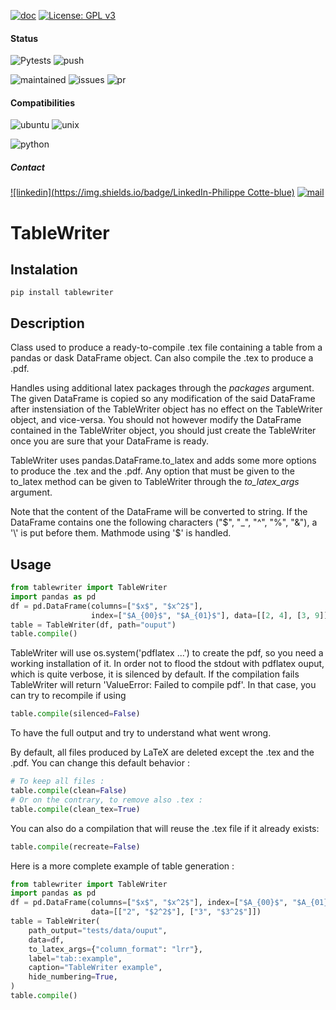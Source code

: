 [![doc](https://img.shields.io/badge/-Documentation-blue)](https://cottephi.github.io/tablewriter)
[![License: GPL v3](https://img.shields.io/badge/License-GPL%20v3-blue.svg)](https://www.gnu.org/licenses/gpl-3.0)

#### Status
![Pytests](https://github.com/cottephi/tablewriter/actions/workflows/pull-request.yml/badge.svg)
![push](https://github.com/cottephi/tablewriter/actions/workflows/push.yml/badge.svg)

![maintained](https://img.shields.io/badge/Maintained%3F-yes-green.svg)
![issues](https://img.shields.io/github/issues/cottephi/tablewriter.svg)
![pr](https://img.shields.io/github/issues-pr/cottephi/tablewriter.svg)


#### Compatibilities
![ubuntu](https://img.shields.io/badge/Ubuntu-supported--tested-success)
![unix](https://img.shields.io/badge/Other%20Unix-supported--untested-yellow)

![python](https://img.shields.io/pypi/pyversions/tablewriter)


##### Contact
[![linkedin](https://img.shields.io/badge/LinkedIn-Philippe Cotte-blue)](https://www.linkedin.com/in/philippe-cotte-phd-83a273109/)
[![mail](https://img.shields.io/badge/mail-maintainers-blue)](mailto:cottephi@gmail.com)

# TableWriter

## Instalation

`pip install tablewriter`

## Description

Class used to produce a ready-to-compile .tex file containing a table from a pandas or dask DataFrame object.
Can also compile the .tex to produce a .pdf.

Handles using additional latex packages through the *packages* argument. The given DataFrame is copied so any
modification of the  said DataFrame after instensiation of the TableWriter object has no effect on the
TableWriter object, and vice-versa.
You should not however modify the DataFrame contained in the TableWriter object, you should just create the
TableWriter once you are sure that your DataFrame is ready.

TableWriter uses pandas.DataFrame.to_latex and adds some more options to produce the .tex and the .pdf. Any
option that must be given to the to_latex method can be given to TableWriter through the *to_latex_args*
argument.

Note that the content of the DataFrame will be converted to string. If the DataFrame contains one the following
characters ("$", "_", "^", "%", "&"), a '\' is put before them.
Mathmode using '$' is handled.

## Usage

```python
from tablewriter import TableWriter
import pandas as pd
df = pd.DataFrame(columns=["$x$", "$x^2$"],
                  index=["$A_{00}$", "$A_{01}$"], data=[[2, 4], [3, 9]])
table = TableWriter(df, path="ouput")
table.compile()
```

TableWriter will use os.system('pdflatex ...') to create the pdf, so you need a working installation of it.
In order not to flood the stdout with pdflatex ouput, which is quite verbose, it is silenced by default. If the
compilation fails TableWriter will return 'ValueError: Failed to compile pdf'. In that case, you can try to
recompile if using

```python
table.compile(silenced=False)
```

To have the full output and try to understand what went wrong.

By default, all files produced by LaTeX are deleted except the .tex and the .pdf. You can change this default
behavior :

```python
# To keep all files :
table.compile(clean=False)
# Or on the contrary, to remove also .tex :
table.compile(clean_tex=True)
```

You can also do a compilation that will reuse the .tex file if it already exists:

```python
table.compile(recreate=False)
```

Here is a more complete example of table generation :

```python
from tablewriter import TableWriter
import pandas as pd
df = pd.DataFrame(columns=["$x$", "$x^2$"], index=["$A_{00}$", "$A_{01}$"],  
                  data=[["2", "$2^2$"], ["3", "$3^2$"]])
table = TableWriter(
    path_output="tests/data/ouput",
    data=df,
    to_latex_args={"column_format": "lrr"},
    label="tab::example",
    caption="TableWriter example",
    hide_numbering=True,
)
table.compile()
```

